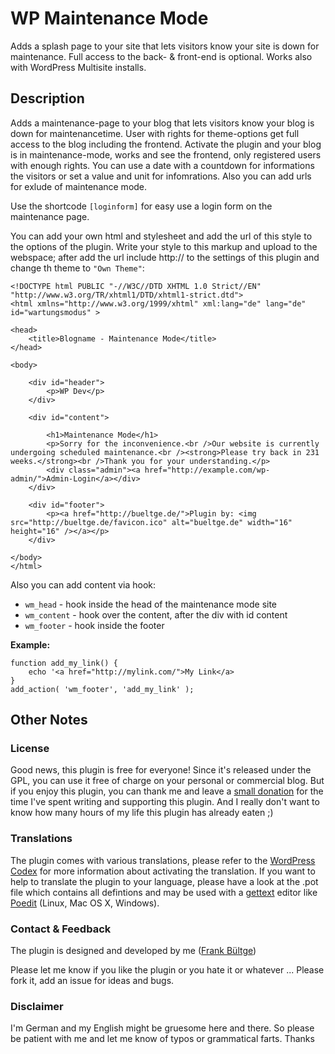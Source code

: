 # WP Maintenance Mode

Adds a splash page to your site that lets visitors know your site is down for maintenance. Full access to the back- & front-end is optional. Works also with WordPress Multisite installs.

## Description
Adds a maintenance-page to your blog that lets visitors know your blog is down for maintenancetime. User with rights for theme-options get full access to the blog including the frontend.
Activate the plugin and your blog is in maintenance-mode, works and see the frontend, only registered users with enough rights. You can use a date with a countdown for informations the visitors or set a value and unit for infomrations.
Also you can add urls for exlude of maintenance mode.

Use the shortcode `[loginform]` for easy use a login form on the maintenance page.

You can add your own html and stylesheet and add the url of this style to the options of the plugin. Write your style to this markup and upload to the webspace; after add the url include http:// to the settings of this plugin and change th theme to `"Own Theme"`:

	
	<!DOCTYPE html PUBLIC "-//W3C//DTD XHTML 1.0 Strict//EN"
	"http://www.w3.org/TR/xhtml1/DTD/xhtml1-strict.dtd">
	<html xmlns="http://www.w3.org/1999/xhtml" xml:lang="de" lang="de" id="wartungsmodus" >
	
	<head>
		<title>Blogname - Maintenance Mode</title>
	</head>
	
	<body>
		
		<div id="header">
			<p>WP Dev</p>
		</div>
		
		<div id="content">
		
			<h1>Maintenance Mode</h1>
			<p>Sorry for the inconvenience.<br />Our website is currently undergoing scheduled maintenance.<br /><strong>Please try back in 231 weeks.</strong><br />Thank you for your understanding.</p>
			<div class="admin"><a href="http://example.com/wp-admin/">Admin-Login</a></div>
		</div>
		
		<div id="footer">
			<p><a href="http://bueltge.de/">Plugin by: <img src="http://bueltge.de/favicon.ico" alt="bueltge.de" width="16" height="16" /></a></p>
		</div>
		
	</body>
	</html>
	

Also you can add content via hook:

 * `wm_head` - hook inside the head of the maintenance mode site
 * `wm_content` - hook over the content, after the div with id content
 * `wm_footer` - hook inside the footer


**Example:**
	
	function add_my_link() {
		echo '<a href="http://mylink.com/">My Link</a>
	}
	add_action( 'wm_footer', 'add_my_link' );

## Other Notes
### License
Good news, this plugin is free for everyone! Since it's released under the GPL, you can use it free of charge on your personal or commercial blog. But if you enjoy this plugin, you can thank me and leave a [small donation](http://bueltge.de/wunschliste/ "Wishliste and Donate") for the time I've spent writing and supporting this plugin. And I really don't want to know how many hours of my life this plugin has already eaten ;)

### Translations
The plugin comes with various translations, please refer to the [WordPress Codex](http://codex.wordpress.org/Installing_WordPress_in_Your_Language "Installing WordPress in Your Language") for more information about activating the translation. If you want to help to translate the plugin to your language, please have a look at the .pot file which contains all defintions and may be used with a [gettext](http://www.gnu.org/software/gettext/) editor like [Poedit](http://www.poedit.net/) (Linux, Mac OS X, Windows).

### Contact & Feedback
The plugin is designed and developed by me ([Frank Bültge](http://bueltge.de))

Please let me know if you like the plugin or you hate it or whatever ... Please fork it, add an issue for ideas and bugs.

### Disclaimer
I'm German and my English might be gruesome here and there. So please be patient with me and let me know of typos or grammatical farts. Thanks
